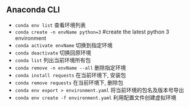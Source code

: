 ## Anaconda CLI

- `conda env list` 查看环境列表
- `conda create -n envName python=3` #create the latest python 3 environment
- `conda activate envName` 切换到指定环境
- `conda deactivate`  切换回原环境
- `conda list` 列出当前环境所有包
- `conda remove -n envName --all` 删除指定环境
- `conda install requests` 在当前环境下, 安装包
- `conda remove requests` 在当前环境下, 删除包
- `conda env export > environment.yaml` 将当前环境的包名及版本号导出
- `conda env create -f environment.yaml` 利用配置文件创建虚拟环境 